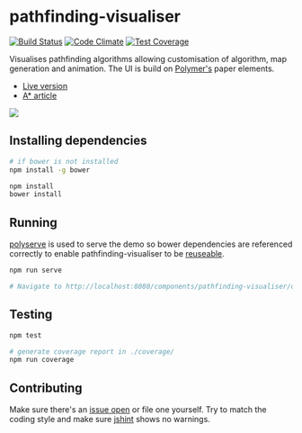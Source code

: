 # pathfinding-visualiser

[![Build Status](https://travis-ci.org/Tyriar/pathfinding-visualiser.svg?branch=master)](https://travis-ci.org/Tyriar/pathfinding-visualiser)
[![Code Climate](https://codeclimate.com/github/Tyriar/pathfinding-visualiser/badges/gpa.svg)](https://codeclimate.com/github/Tyriar/pathfinding-visualiser)
[![Test Coverage](https://codeclimate.com/github/Tyriar/pathfinding-visualiser/badges/coverage.svg)](https://codeclimate.com/github/Tyriar/pathfinding-visualiser/coverage)

Visualises pathfinding algorithms allowing customisation of algorithm, map generation and animation. The UI is build on [Polymer's][5] paper elements.

 - [Live version][1]
 - [A* article][2]

![](http://www.growingwiththeweb.com/images/2012/06/03/demo.png)

## Installing dependencies

```bash
# if bower is not installed
npm install -g bower

npm install
bower install
```

## Running

[polyserve][6] is used to serve the demo so bower dependencies are referenced correctly to enable pathfinding-visualiser to be [reuseable][7].

```bash
npm run serve

# Navigate to http://localhost:8080/components/pathfinding-visualiser/demo/
```

## Testing

```bash
npm test

# generate coverage report in ./coverage/
npm run coverage
```

## Contributing

Make sure there's an [issue open][4] or file one yourself. Try to match the coding style and make sure [jshint][3] shows no warnings.



  [1]: http://www.growingwiththeweb.com/projects/pathfinding-visualiser/
  [2]: http://www.growingwiththeweb.com/2012/06/a-pathfinding-algorithm.html
  [3]: http://www.jshint.com/
  [4]: https://github.com/Tyriar/pathfinding-visualiser/issues?state=open
  [5]: http://www.polymer-project.org/
  [6]: https://github.com/PolymerLabs/polyserve
  [7]: https://www.polymer-project.org/1.0/docs/start/reusableelements.html
